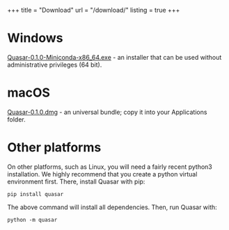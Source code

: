 +++
title = "Download"
url = "/download/"
listing = true
+++

Windows
=======

[Quasar-0.1.0-Miniconda-x86_64.exe](https://orange.biolab.si/download/files/quasar/Quasar-0.1.0-Miniconda-x86_64.exe) - an
installer that can be used without administrative privileges (64 bit).

macOS
=====

[Quasar-0.1.0.dmg](https://orange.biolab.si/download/files/quasar/Quasar-0.1.0.dmg) - an universal
bundle; copy it into your Applications folder.

Other platforms
===============

On other platforms, such as Linux, you will need a fairly recent python3 installation.
We highly recommend that you create a python virtual environment first. 
There, install Quasar with pip:

    pip install quasar
    
The above command will install all dependencies. Then, run Quasar with:

    python -m quasar
